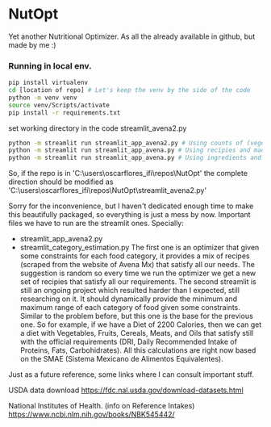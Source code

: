 # NutOpt
Yet another Nutritional Optimizer. As all the already available in github, but made by me :)

### Running in local env. 

``` bash
pip install virtualenv
cd [location of repo] # Let's keep the venv by the side of the code
python -m venv venv
source venv/Scripts/activate
pip install -r requirements.txt
```


set working directory in the code streamlit_avena2.py
``` bash
python -m streamlit run streamlit_app_avena2.py # Using counts of (vegetables, fruits, ...)
python -m streamlit run streamlit_app_avena.py # Using recipies and macros
python -m streamlit run streamlit_app_avena.py # Using ingredients and macros

```

So, if the repo is in 'C:\users\oscarflores_ifi\repos\NutOpt'
the complete direction should be modified as 'C:\users\oscarflores_ifi\repos\NutOpt\streamlit_avena2.py'


Sorry for the inconvenience, but I haven't dedicated enough time to make this beautifully packaged, so everything is just a mess by now. 
Important files we have to run are the streamlit ones. Specially: 
- streamlit_app_avena2.py 
- streamlit_category_estimation.py
The first one is an optimizer that given some constraints for each food category, it provides a mix of recipes (scraped from the website of Avena Mx) that satisfy all our needs. The suggestion is random so every time we run the optimizer we get a new set of recipies that satisfy all our requirements. 
The second streamlit is still an ongoing project which resulted harder than I expected, still researching on it. It should dynamically provide the minimum and maximum range of each category of food given some constraints. Similar to the problem before, but this one is the base for the previous one. So for example, if we have a Diet of 2200 Calories, then we can get a diet with Vegetables, Fruits, Cereals, Meats, and Oils that satisfy still with the official requirements (DRI, Daily Recommended Intake of Proteins, Fats, Carbohidrates). All this calculations are right now based on the SMAE (Sistema Mexicano de Alimentos Equivalentes). 


Just as a future reference, some links where I can consult important stuff.

USDA data download
https://fdc.nal.usda.gov/download-datasets.html

National Institutes of Health. (info on Reference Intakes)
https://www.ncbi.nlm.nih.gov/books/NBK545442/



